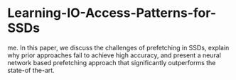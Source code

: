 # Learning-IO-Access-Patterns-for-SSDs
me. In this paper, we discuss the challenges of prefetching in SSDs, explain why prior approaches fail to achieve high accuracy, and present a neural network based prefetching approach that significantly outperforms the state-of the-art.
